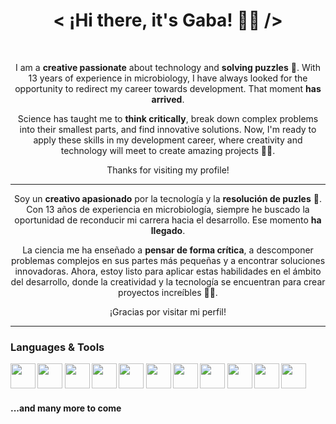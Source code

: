 <h1 align="center"> < ¡Hi there, it's Gaba! 👋🏻 /> </h1><br/>
<div align="center">
  <p> I am a <strong>creative passionate</strong> about technology and <strong>solving puzzles</strong> 🧠. With 13 years of experience in microbiology, I have always looked for the opportunity to redirect my career towards development. That moment <strong>has arrived</strong>.</p>
  <p>Science has taught me to <strong>think critically</strong>, break down complex problems into their smallest parts, and find innovative solutions. Now, I'm ready to apply these skills in my development career, where creativity and technology will meet to create amazing projects 👨‍💻.</p>
  <p>Thanks for visiting my profile!</p>
  <hr/>
  <p>Soy un <strong>creativo apasionado</strong> por la tecnología y la <strong>resolución de puzles</strong> 🧠. Con 13 años de experiencia en microbiología, siempre he buscado la oportunidad de reconducir mi carrera hacia el desarrollo. Ese momento <strong>ha llegado</strong>.</p>
  <p>La ciencia me ha enseñado a <strong>pensar de forma crítica</strong>, a descomponer problemas complejos en sus partes más pequeñas y a encontrar soluciones innovadoras. Ahora, estoy listo para aplicar estas habilidades en el ámbito del desarrollo, donde la creatividad y la tecnología se encuentran para crear proyectos increíbles 👨‍💻.</p>
  <p>¡Gracias por visitar mi perfil!</p>
</div>
<hr/>

<p>
  
### Languages & Tools

<b><img height="40" width="40" src="https://www.svgrepo.com/show/452228/html-5.svg"/>
<img height="40" width="40" src="https://www.svgrepo.com/show/452185/css-3.svg"/>
<img height="40" width="40" src="https://www.svgrepo.com/show/353925/javascript.svg"/>
<img height="40" width="40" src="https://www.svgrepo.com/show/378837/node.svg"/>
<img height="40" width="40" src="https://www.svgrepo.com/show/373574/ejs.svg"/>
<img height="40" width="40" src="https://www.svgrepo.com/show/452092/react.svg"/>
<img height="40" width="40" src="https://www.svgrepo.com/show/353498/bootstrap.svg"/>
<img height="40" width="40" src="https://www.svgrepo.com/show/353940/jquery.svg"/>
<img height="40" width="40" src="https://www.svgrepo.com/show/452210/git.svg"/>
<img height="40" width="40" src="https://www.svgrepo.com/show/512317/github-142.svg"/>
<img height="40" width="40" src="https://www.svgrepo.com/show/331760/sql-database-generic.svg"/></b>

#### ...and many more to come
</p>


<!--
**xGaba/xGaba** is a ✨ _special_ ✨ repository because its `README.md` (this file) appears on your GitHub profile.

Here are some ideas to get you started:

- 🔭 I’m currently working on ...
- 🌱 I’m currently learning ...
- 👯 I’m looking to collaborate on ...
- 🤔 I’m looking for help with ...
- 💬 Ask me about ...
- 📫 How to reach me: ...
- 😄 Pronouns: ...
- ⚡ Fun fact: ...
-->
